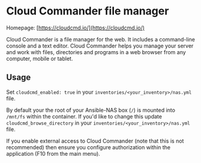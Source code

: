 # Cloud Commander file manager

Homepage: [https://cloudcmd.io/](https://cloudcmd.io/)


Cloud Commander is a file manager for the web. It includes a command-line console and a text editor. Cloud Commander helps you manage your server and work with files, directories and programs in a web browser from any computer, mobile or tablet.


## Usage

Set `cloudcmd_enabled: true` in your `inventories/<your_inventory>/nas.yml` file.

By default your the root of your Ansible-NAS box (`/`) is mounted into `/mnt/fs` within the container. If you'd like to 
change this update `cloudcmd_browse_directory` in your `inventories/<your_inventory>/nas.yml` file.

If you enable external access to Cloud Commander (note that this is not recommended) then ensure you configure authorization within the application (F10 from the main menu).
